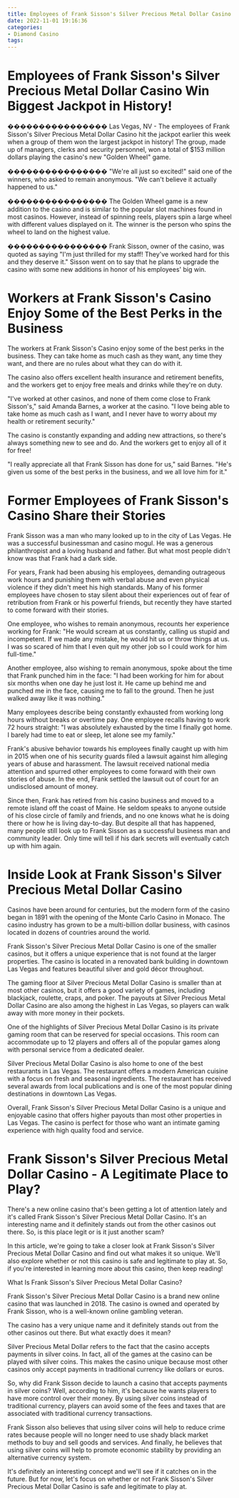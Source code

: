 ```yaml
---
title: Employees of Frank Sisson's Silver Precious Metal Dollar Casino Win Biggest Jackpot in History!
date: 2022-11-01 19:16:36
categories:
- Diamond Casino
tags:
---
```



#  Employees of Frank Sisson's Silver Precious Metal Dollar Casino Win Biggest Jackpot in History!

����������������
Las Vegas, NV - The employees of Frank Sisson's Silver Precious Metal Dollar Casino hit the jackpot earlier this week when a group of them won the largest jackpot in history! The group, made up of managers, clerks and security personnel, won a total of $153 million dollars playing the casino's new "Golden Wheel" game.

����������������
"We're all just so excited!" said one of the winners, who asked to remain anonymous. "We can't believe it actually happened to us."

����������������
The Golden Wheel game is a new addition to the casino and is similar to the popular slot machines found in most casinos. However, instead of spinning reels, players spin a large wheel with different values displayed on it. The winner is the person who spins the wheel to land on the highest value.

����������������
Frank Sisson, owner of the casino, was quoted as saying "I'm just thrilled for my staff! They've worked hard for this and they deserve it." Sisson went on to say that he plans to upgrade the casino with some new additions in honor of his employees' big win.

#  Workers at Frank Sisson's Casino Enjoy Some of the Best Perks in the Business

The workers at Frank Sisson's Casino enjoy some of the best perks in the business. They can take home as much cash as they want, any time they want, and there are no rules about what they can do with it.

The casino also offers excellent health insurance and retirement benefits, and the workers get to enjoy free meals and drinks while they're on duty.

"I've worked at other casinos, and none of them come close to Frank Sisson's," said Amanda Barnes, a worker at the casino. "I love being able to take home as much cash as I want, and I never have to worry about my health or retirement security."

The casino is constantly expanding and adding new attractions, so there's always something new to see and do. And the workers get to enjoy all of it for free!

"I really appreciate all that Frank Sisson has done for us," said Barnes. "He's given us some of the best perks in the business, and we all love him for it."

#  Former Employees of Frank Sisson's Casino Share their Stories

Frank Sisson was a man who many looked up to in the city of Las Vegas. He was a successful businessman and casino mogul. He was a generous philanthropist and a loving husband and father. But what most people didn't know was that Frank had a dark side.

For years, Frank had been abusing his employees, demanding outrageous work hours and punishing them with verbal abuse and even physical violence if they didn't meet his high standards. Many of his former employees have chosen to stay silent about their experiences out of fear of retribution from Frank or his powerful friends, but recently they have started to come forward with their stories.

One employee, who wishes to remain anonymous, recounts her experience working for Frank: "He would scream at us constantly, calling us stupid and incompetent. If we made any mistake, he would hit us or throw things at us. I was so scared of him that I even quit my other job so I could work for him full-time."

Another employee, also wishing to remain anonymous, spoke about the time that Frank punched him in the face: "I had been working for him for about six months when one day he just lost it. He came up behind me and punched me in the face, causing me to fall to the ground. Then he just walked away like it was nothing."

Many employees describe being constantly exhausted from working long hours without breaks or overtime pay. One employee recalls having to work 72 hours straight: "I was absolutely exhausted by the time I finally got home. I barely had time to eat or sleep, let alone see my family."

Frank's abusive behavior towards his employees finally caught up with him in 2015 when one of his security guards filed a lawsuit against him alleging years of abuse and harassment. The lawsuit received national media attention and spurred other employees to come forward with their own stories of abuse. In the end, Frank settled the lawsuit out of court for an undisclosed amount of money.

Since then, Frank has retired from his casino business and moved to a remote island off the coast of Maine. He seldom speaks to anyone outside of his close circle of family and friends, and no one knows what he is doing there or how he is living day-to-day. But despite all that has happened, many people still look up to Frank Sisson as a successful business man and community leader. Only time will tell if his dark secrets will eventually catch up with him again.

#  Inside Look at Frank Sisson's Silver Precious Metal Dollar Casino

Casinos have been around for centuries, but the modern form of the casino began in 1891 with the opening of the Monte Carlo Casino in Monaco. The casino industry has grown to be a multi-billion dollar business, with casinos located in dozens of countries around the world.

Frank Sisson's Silver Precious Metal Dollar Casino is one of the smaller casinos, but it offers a unique experience that is not found at the larger properties. The casino is located in a renovated bank building in downtown Las Vegas and features beautiful silver and gold décor throughout.

The gaming floor at Silver Precious Metal Dollar Casino is smaller than at most other casinos, but it offers a good variety of games, including blackjack, roulette, craps, and poker. The payouts at Silver Precious Metal Dollar Casino are also among the highest in Las Vegas, so players can walk away with more money in their pockets.

One of the highlights of Silver Precious Metal Dollar Casino is its private gaming room that can be reserved for special occasions. This room can accommodate up to 12 players and offers all of the popular games along with personal service from a dedicated dealer.

Silver Precious Metal Dollar Casino is also home to one of the best restaurants in Las Vegas. The restaurant offers a modern American cuisine with a focus on fresh and seasonal ingredients. The restaurant has received several awards from local publications and is one of the most popular dining destinations in downtown Las Vegas.

Overall, Frank Sisson's Silver Precious Metal Dollar Casino is a unique and enjoyable casino that offers higher payouts than most other properties in Las Vegas. The casino is perfect for those who want an intimate gaming experience with high quality food and service.

#  Frank Sisson's Silver Precious Metal Dollar Casino - A Legitimate Place to Play?

There's a new online casino that's been getting a lot of attention lately and it's called Frank Sisson's Silver Precious Metal Dollar Casino. It's an interesting name and it definitely stands out from the other casinos out there. So, is this place legit or is it just another scam?

In this article, we're going to take a closer look at Frank Sisson's Silver Precious Metal Dollar Casino and find out what makes it so unique. We'll also explore whether or not this casino is safe and legitimate to play at. So, if you're interested in learning more about this casino, then keep reading!

What Is Frank Sisson's Silver Precious Metal Dollar Casino?

Frank Sisson's Silver Precious Metal Dollar Casino is a brand new online casino that was launched in 2018. The casino is owned and operated by Frank Sisson, who is a well-known online gambling veteran.

The casino has a very unique name and it definitely stands out from the other casinos out there. But what exactly does it mean?

Silver Precious Metal Dollar refers to the fact that the casino accepts payments in silver coins. In fact, all of the games at the casino can be played with silver coins. This makes the casino unique because most other casinos only accept payments in traditional currency like dollars or euros.

So, why did Frank Sisson decide to launch a casino that accepts payments in silver coins? Well, according to him, it's because he wants players to have more control over their money. By using silver coins instead of traditional currency, players can avoid some of the fees and taxes that are associated with traditional currency transactions.

Frank Sisson also believes that using silver coins will help to reduce crime rates because people will no longer need to use shady black market methods to buy and sell goods and services. And finally, he believes that using silver coins will help to promote economic stability by providing an alternative currency system.

It's definitely an interesting concept and we'll see if it catches on in the future. But for now, let's focus on whether or not Frank Sisson's Silver Precious Metal Dollar Casino is safe and legitimate to play at.